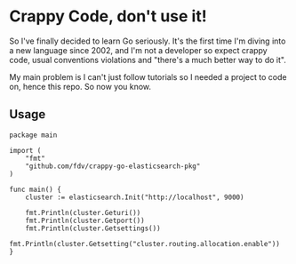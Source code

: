 # Crappy Code, don't use it!

So I've finally decided to learn Go seriously. It's the first time I'm diving into a new language since 2002, and I'm not a developer so expect crappy code, usual conventions violations and "there's a much better way to do it".

My main problem is I can't just follow tutorials so I needed a project to code on, hence this repo. So now you know.

## Usage

```
package main

import (
	"fmt"
	"github.com/fdv/crappy-go-elasticsearch-pkg"
)

func main() {
	cluster := elasticsearch.Init("http://localhost", 9000)

	fmt.Println(cluster.Geturi())
	fmt.Println(cluster.Getport())
	fmt.Println(cluster.Getsettings())
	fmt.Println(cluster.Getsetting("cluster.routing.allocation.enable"))
}
````
